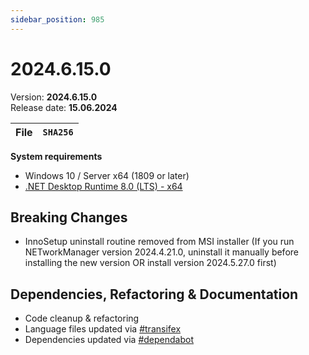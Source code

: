 ```yaml
---
sidebar_position: 985
---
```


# 2024.6.15.0

Version: **2024.6.15.0** <br />
Release date: **15.06.2024**

| File | `SHA256` |
| ---- | -------- |

**System requirements**

- Windows 10 / Server x64 (1809 or later)
- [.NET Desktop Runtime 8.0 (LTS) - x64](https://dotnet.microsoft.com/en-us/download/dotnet/8.0/runtime)

## Breaking Changes

- InnoSetup uninstall routine removed from MSI installer (If you run NETworkManager version 2024.4.21.0, uninstall it manually before installing the new version OR install version 2024.5.27.0 first)

## Dependencies, Refactoring & Documentation

- Code cleanup & refactoring
- Language files updated via [#transifex](https://github.com/BornToBeRoot/NETworkManager/pulls?q=author%3Aapp%2Ftransifex-integration)
- Dependencies updated via [#dependabot](https://github.com/BornToBeRoot/NETworkManager/pulls?q=author%3Aapp%2Fdependabot)
